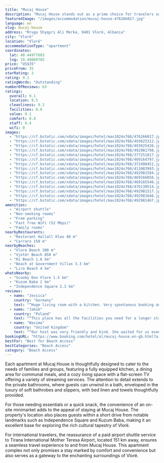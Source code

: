```yaml
---
title: "Mucaj House"
description: "Mucaj House stands out as a prime choice for travelers seeking comfort and convenience in Vlorë, located just a short stroll from the pristine Vlore Beach and within easy reach of Vjetër and Ri Beaches."
featuredImage: "/images/accommodation/mucaj-house-476266017.jpg"
language: en
slug: mucaj-house
address: "Rruga Shyqyri Ali Merka, 9401 Vlorë, Albania"
city: "Vlorë"
location: "Vlorë"
accommodationType: "apartment"
coordinates:
  lat: 40.44977603
  lng: 19.49089785
price: "US$35"
priceFrom: 35
starRating: 3
rating: 9.1
ratingWords: "Outstanding"
numberOfReviews: 63
ratings:
  overall: 9.1
  location: 9.5
  cleanliness: 9.2
  facilities: 8.6
  value: 9.1
  comfort: 8.8
  staff: 9.4
  wifi: 0
images:
  - "https://cf.bstatic.com/xdata/images/hotel/max1024x768/476266017.jpg?k=c692b342e5841defe432985214ef43e9913829815ffae970c6b7836fabe24400&o=&hp=1"
  - "https://cf.bstatic.com/xdata/images/hotel/max1024x768/493625312.jpg?k=b3a496797d203f9a58c520c6b76c0cae5995bc1b2c7370337d7becd93f39b5da&o=&hp=1"
  - "https://cf.bstatic.com/xdata/images/hotel/max1024x768/493625426.jpg?k=51bab1238f04ed9204c5cff5b5814080380ce362444e8fe2b79191f6d961e5e6&o=&hp=1"
  - "https://cf.bstatic.com/xdata/images/hotel/max1024x768/492981798.jpg?k=181f293481b888ec8817a88d2cbd09c122a8baa12e43caa56139d21a0615ea57&o=&hp=1"
  - "https://cf.bstatic.com/xdata/images/hotel/max1024x768/377251817.jpg?k=7198d867bf284345c6eac8b59d5c2eb5ec0934ba7e2897ab89beaca06733a628&o=&hp=1"
  - "https://cf.bstatic.com/xdata/images/hotel/max1024x768/469164797.jpg?k=87dc4152dd3e18fd48ab238baca3f871bae737621286b05b8133706a899e89de&o=&hp=1"
  - "https://cf.bstatic.com/xdata/images/hotel/max1024x768/372498451.jpg?k=1bc51b60be1b7a30602e0ea3d2a081bb6f33f84842b815badd4bb25e663606e8&o=&hp=1"
  - "https://cf.bstatic.com/xdata/images/hotel/max1024x768/411083993.jpg?k=27f16d3c2cba08e5714edb56cb278dcc6ee4c58cd8538d1389a59c423dac076c&o=&hp=1"
  - "https://cf.bstatic.com/xdata/images/hotel/max1024x768/492981584.jpg?k=b1e699298b8841b097611715e3fb396fd1f8887d5d74abb9b17aa30298573099&o=&hp=1"
  - "https://cf.bstatic.com/xdata/images/hotel/max1024x768/469166056.jpg?k=8fd430cd9f6e6b9887e735a752be46d4b4bdc03ef784d69f1c858999b4210c45&o=&hp=1"
  - "https://cf.bstatic.com/xdata/images/hotel/max1024x768/469165546.jpg?k=eefe68e37c69a0b255e4144d0e16ad26d06d9a71ced8d364f4fb99855aff2ccf&o=&hp=1"
  - "https://cf.bstatic.com/xdata/images/hotel/max1024x768/476130514.jpg?k=561234c289a6f31c43429878e3ec246ff560c0d9b553531ee824778c02af513d&o=&hp=1"
  - "https://cf.bstatic.com/xdata/images/hotel/max1024x768/492981517.jpg?k=349c3189e271bbdb53a8e1fcdc4188050a5cdcfc73f80d3750d02b0d8564ecd3&o=&hp=1"
  - "https://cf.bstatic.com/xdata/images/hotel/max1024x768/492981646.jpg?k=afb1e42339b3fa539f5aeb4a4248bc17bfeb0a3c1399d555b1b59d93f9613bae&o=&hp=1"
  - "https://cf.bstatic.com/xdata/images/hotel/max1024x768/492981467.jpg?k=63116a2aec9d188e22b46dfb4a8cbb01d6c2628d628abdd0d2ea763661abeca9&o=&hp=1"
amenities:
  - "Airport shuttle"
  - "Non-smoking rooms"
  - "Free parking"
  - "Fast free WiFi (52 Mbps)"
  - "Family rooms"
nearbyRestaurants:
  - "Restorant Hallall Kleo 40 m"
  - "Carraro 150 m"
nearbyBeaches:
  - "Vlore Beach 300 m"
  - "Vjetër Beach 850 m"
  - "Ri Beach 1.6 km"
  - "Beach at Government Villas 3.3 km"
  - "Liro Beach 4 km"
whatsNearby:
  - "Scooby Doo Vlore 1.5 km"
  - "Kuzum Baba 2 km"
  - "Independence Square 2.3 km"
reviews:
  - name: "Jessica"
    country: "Germany"
    text: "“Huge living room with a kitchen. Very spontanous booking and helpful check in and out.”"
  - name: "Jakub"
    country: "Poland"
    text: "“This place has all the facilities you need for a longer stay and is located in great place just couple steps from Lungomare. It's really cheap and totally worth its price. The owner was extremely helpful and answered all the questions about Vlora...”"
  - name: "Wasima"
    country: "United Kingdom"
    text: "“Our host was very friendly and kind. She waited for us even though our trip was delayed and handed over the keys to us. She gave us a very thorough explanation of the apartment and had functional items like hair dryer, slippers”"
bookingURL: "https://www.booking.com/hotel/al/mucaj-house.en-gb.html?aid=8035640"
bestFor: "Best for Beach Access"
bestCategories: "Beach Access"
category: "Beach Access"
---
```


Each apartment at Mucaj House is thoughtfully designed to cater to the needs of families and groups, featuring a fully equipped kitchen, a dining area for communal meals, and a cozy living space with a flat-screen TV offering a variety of streaming services. The attention to detail extends to the private bathrooms, where guests can unwind in a bath, enveloped in the luxury of soft bathrobes and slippers, with bed linen and towels thoughtfully provided.

For those needing essentials or a quick snack, the convenience of an on-site minimarket adds to the appeal of staying at Mucaj House. The property's location also places guests within a short drive from notable landmarks such as Independence Square and Kuzum Baba, making it an excellent base for exploring the rich cultural tapestry of Vlorë.

For international travelers, the reassurance of a paid airport shuttle service to Tirana International Mother Teresa Airport, located 151 km away, ensures a seamless travel experience to and from Mucaj House. This apartment complex not only promises a stay marked by comfort and convenience but also serves as a gateway to the enchanting surroundings of Vlorë.